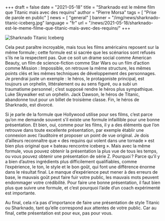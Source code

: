 +++
draft = false
date = "2021-05-18"
title = "Sharknado est le même film que Titanic mais avec des requins"
author = "Pierre Morsa"
tags = [ "Prise de parole en public" ]
news = [ "general" ]
banner = "/img/news/sharknado-titanic-iceberg.jpg"
language = "fr"
url = "/news/2021-05-18/sharknado-est-le-meme-filme-que-titanic-mais-avec-des-requins/"
+++

![Sharknado Titanic Iceberg](/img/news/sharknado-titanic-iceberg.jpg)

Cela peut paraître incroyable, mais tous les films américains reposent sur la même formule ; cette formule est si sacrée que les scénarios sont refusés s’ils ne la respectent pas. Que ce soit un drame social comme American Beauty, un film de science-fiction comme Star Wars ou un film d’action comme Mission : Impossible, on retrouve la même structure, les mêmes points clés et les mêmes techniques de développement des personnages. Je prendrai juste un exemple : le héros, le protagoniste principal, est toujours un orphelin, littéralement ou au sens figuré, ou a subi un traumatisme personnel ; c’est supposé rendre le héros plus sympathique. Luke Skywalker est un orphelin. Jack Dawson, le héros de Titanic, abandonne tout pour un billet de troisième classe. Fin, le héros de Sharknado, est divorcé.

Si je parle de la formule que Hollywood utilise pour ses films, c’est parce qu’on me demande souvent s’il existe une formule infaillible pour une bonne présentation. Et bien, oui, comme pour les films, il y a des éléments que l’on retrouve dans toute excellente présentation, par exemple établir une connexion avec l’auditoire et proposer un point de vue original. Je dois d’ailleurs reconnaître que « des requins qui volent dans une tornade » est bien plus original que « bateau rencontre iceberg ». Mais avec la même formule, vous pouvez obtenir la présentation la plus vue de tous les temps, ou vous pouvez obtenir une présentation de série Z. Pourquoi ? Parce qu’il y a bien d’autres ingrédients plus difficilement qualifiables, comme l’expérience, le ton, le style et le bon goût, qui font une différence énorme dans le résultat final. Le manque d’expérience peut mener à des erreurs de base, le mauvais goût peut faire fuir votre public, les mauvais mots peuvent endommager votre crédibilité. Pour faire une bonne présentation, il faut bien plus que suivre une formule, et c’est pourquoi l’aide d’un coach expérimenté est importante.

Au final, cela n’a pas d’importance de faire une présentation de style Titanic ou Sharknado, tant qu’elle correspond aux attentes de votre public. Car au final, cette présentation est pour eux, pas pour vous.
